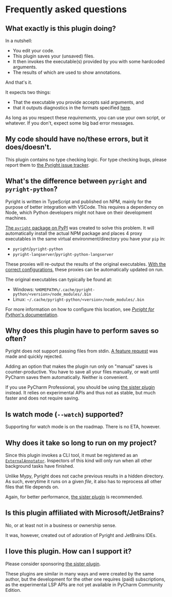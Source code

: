 # Frequently asked questions


## What exactly is this plugin doing?

In a nutshell:

* You edit your code.
* This plugin saves your (unsaved) files.
* It then invokes the executable(s) provided by you
  with some hardcoded arguments.
* The results of which are used to show annotations.

And that's it.

It expects two things:

* That the executable you provide accepts said arguments, and
* that it outputs diagnostics in the formats specified [here][1].

As long as you respect these <em>requirements</em>,
you can use your own script, or whatever.
If you don't, expect some big bad error messages.


## My code should have no/these errors, but it does/doesn't.

This plugin contains no type checking logic.
For type checking bugs, please report them to [the Pyright issue tracker][2].


## What's the difference between `pyright` and `pyright-python`?

Pyright is written in TypeScript and published on NPM,
mainly for the purpose of better integration with VSCode.
This requires a dependency on Node, which Python developers
might not have on their development machines.

[The `pyright` package on PyPI][3] was created to solve this problem.
It will automatically install the actual NPM package and
places 4 proxy executables in the same virtual environment/directory
you have your `pip` in:

* `pyright`/`pyright-python`
* `pyright-langserver`/`pyright-python-langserver`

These proxies will re-output the results of the original executables.
[With the correct configurations][4],
these proxies can be automatically updated on run.

The original executables can typically be found at:

* Windows: `%HOMEPATH%/.cache/pyright-python/<version>/node_modules/.bin`
* Linux: `~/.cache/pyright-python/<version>/node_modules/.bin`

For more information on how to configure this location,
see [*Pyright for Python*'s documentation][5].


## Why does this plugin have to perform saves so often?

Pyright does not support passing files from stdin.
[A feature request][6] was made and quickly rejected.

Adding an option that makes the plugin run only on "manual" saves
is counter-productive. You have to save all your files manually,
or wait until PyCharm saves them automatically. Neither is convenient.

If you use PyCharm Professional, you should be using
[the sister plugin][7] instead. It relies on experimental APIs and
thus not as stable, but much faster and does not require saving.


## Is watch mode (`--watch`) supported?

Supporting for watch mode is on the roadmap.
There is no ETA, however.


## Why does it take so long to run on my project?

Since this plugin invokes a CLI tool, it must be registered
as an [`ExternalAnnotator`][8]. Inspectors of this kind will
only run when all other background tasks have finished.

Unlike Mypy, Pyright does not cache previous results in a hidden directory.
As such, everytime it runs on a given <em>file</em>, it also has to reprocess
all other files that file depends on.

Again, for better performance, [the sister plugin][7] is recommended.


## Is this plugin affiliated with Microsoft/JetBrains?

No, or at least not in a business or ownership sense.

It was, however, created out of adoration of Pyright and JetBrains IDEs.


## I love this plugin. How can I support it?

Please consider sponsoring [the sister plugin][7].

These plugins are similar in many ways and were created by the same author,
but the development for the other one requires (paid) subscriptions,
as the experimental LSP APIs are not yet available in PyCharm Community Edition.


  [1]: https://microsoft.github.io/pyright/#/command-line?id=json-output
  [2]: https://github.com/microsoft/pyright/issues
  [3]: https://pypi.org/project/pyright/
  [4]: https://github.com/RobertCraigie/pyright-python/blob/HEAD/README.md#automatically-keeping-pyright-up-to-date
  [5]: https://github.com/RobertCraigie/pyright-python/blob/HEAD/README.md#modify-npm-package-location
  [6]: https://github.com/microsoft/pyright/issues/7282
  [7]: https://github.com/InSyncWithFoo/pyright-langserver-for-pycharm
  [8]: https://plugins.jetbrains.com/docs/intellij/syntax-highlighting-and-error-highlighting.html#external-annotator
